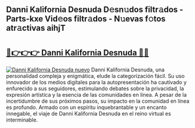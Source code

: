 ## Danni Kalifornia Desnuda D𝚎sn𝚞dos filtr𝚊dos - Parts-kxe Vid𝚎os filtr𝚊dos - N𝚞evas f𝚘tos atr𝚊ctivas aihjT

# <h2><a href="http://mb1dkb.tromn.icu/?c=Danni+Kalifornia+Desnuda">🔗👉👉👉 Danni Kalifornia Desnuda 🔗🔗</a></h2>

[![Danni Kalifornia Desnuda nuevo](https://i.imgur.com/pEAQMta.gif)](http://mb1dkb.tromn.icu/?c=Danni+Kalifornia+Desnuda)
Danni Kalifornia Desnuda, una personalidad compleja y enigmática, elude la categorización fácil. Su uso innovador de los medios digitales para la autopresentación ha cautivado y enfurecido a sus seguidores, estimulando debates sobre la privacidad, la expresión artística y la esencia de las comunidades en línea. A pesar de la incertidumbre de sus próximos pasos, su impacto en la comunidad en línea es profundo. Armado con un espíritu inquebrantable y un encanto innegable, el viaje de Danni Kalifornia Desnuda en el reino virtual es interminable.
